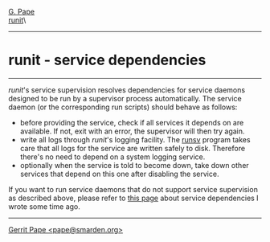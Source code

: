 [G. Pape](http://smarden.org/pape/)\
[runit](index.html)\

--------------------------------------------------------------------------------

# runit - service dependencies

--------------------------------------------------------------------------------

*runit*\'s service supervision resolves dependencies for service daemons
designed to be run by a supervisor process automatically. The service daemon (or
the corresponding run scripts) should behave as follows:

-   before providing the service, check if all services it depends on are
    available. If not, exit with an error, the supervisor will then try again.
-   write all logs through *runit*\'s logging facility. The
    [runsv](runsv.8.html) program takes care that all logs for the service are
    written safely to disk. Therefore there\'s no need to depend on a system
    logging service.
-   optionally when the service is told to become down, take down other services
    that depend on this one after disabling the service.

If you want to run service daemons that do not support service supervision as
described above, please refer to [this
page](http://smarden.org/pape/djb/daemontools/noinit.html) about service
dependencies I wrote some time ago.

--------------------------------------------------------------------------------

[Gerrit Pape \<pape@smarden.org\>](mailto:pape@smarden.org)
